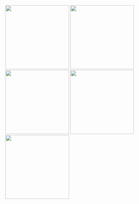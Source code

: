 <img src="https://github.com/user-attachments/assets/19731830-a7dd-4aaa-b631-4748692ea523" width="200">
<img src="https://github.com/user-attachments/assets/6b5c379e-7aee-4168-99ae-51e9323c8426" width="200">
<img src="https://github.com/user-attachments/assets/31e6670d-57c9-428b-a8d6-413e8966edea" width="200">
<img src="https://github.com/user-attachments/assets/1b1d7436-e79d-48f6-8fa5-c293c3fd98be" width="200">

<img src="https://github.com/user-attachments/assets/4409c156-a6c7-4147-9b1c-b28cb8a4fd0e" width="200">

